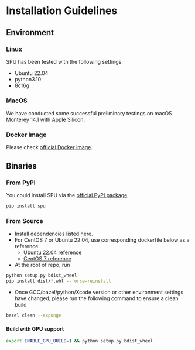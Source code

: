 # Installation Guidelines

## Environment

### Linux

SPU has been tested with the following settings:

- Ubuntu 22.04
- python3.10
- 8c16g

### MacOS

We have conducted some successful preliminary testings on
macOS Monterey 14.1 with Apple Silicon.

### Docker Image

Please check [official Docker image](https://hub.docker.com/r/secretflow/ubuntu-base-ci).

## Binaries

### From PyPI

You could install SPU via the [official PyPI package](https://pypi.org/project/spu/).

```bash
pip install spu
```

### From Source

- Install dependencies listed [here](https://github.com/secretflow/spu/blob/main/CONTRIBUTING.md#prerequisite).
- For CentOS 7 or Ubuntu 22.04, use corresponding dockerfile below as a reference:
  - [Ubuntu 22.04 reference](https://github.com/secretflow/devtools/blob/main/dockerfiles/ubuntu-base-ci.DockerFile)
  - [CentOS 7 reference](https://github.com/secretflow/devtools/blob/main/dockerfiles/release-ci.DockerFile)
- At the root of repo, run

```bash
python setup.py bdist_wheel
pip install dist/*.whl --force-reinstall
```

- Once GCC/bazel/python/Xcode version or other environment settings have changed, please run the following command to ensure a clean build

```bash
bazel clean --expunge
```

#### Build with GPU support

```bash
export ENABLE_GPU_BUILD=1 && python setup.py bdist_wheel
```
